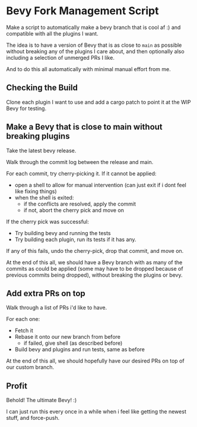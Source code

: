 # Bevy Fork Management Script

Make a script to automatically make a bevy branch that is cool af :) and
compatible with all the plugins I want.

The idea is to have a version of Bevy that is as close to `main` as possible
without breaking any of the plugins I care about, and then optionally also
including a selection of unmerged PRs I like.

And to do this all automatically with minimal manual effort from me.

## Checking the Build

Clone each plugin I want to use and add a cargo patch to point it at the
WIP Bevy for testing.

## Make a Bevy that is close to main without breaking plugins

Take the latest bevy release.

Walk through the commit log between the release and main.

For each commit, try cherry-picking it. If it cannot be applied:
 - open a shell to allow for manual intervention (can just exit if i dont feel like fixing things)
 - when the shell is exited:
   - if the conflicts are resolved, apply the commit
   - if not, abort the cherry pick and move on

If the cherry pick was successful:
 - Try building bevy and running the tests
 - Try building each plugin, run its tests if it has any.

If any of this fails, undo the cherry-pick, drop that commit, and move on.

At the end of this all, we should have a Bevy branch with as many of the
commits as could be applied (some may have to be dropped because of previous
commits being dropped), without breaking the plugins or bevy.

## Add extra PRs on top

Walk through a list of PRs i'd like to have.

For each one:

 - Fetch it
 - Rebase it onto our new branch from before
   - if failed, give shell (as described before)
 - Build bevy and plugins and run tests, same as before

At the end of this all, we should hopefully have our desired PRs on top of
our custom branch.

## Profit

Behold! The ultimate Bevy! :)

I can just run this every once in a while when i feel like getting the newest
stuff, and force-push.
